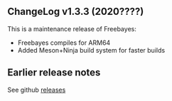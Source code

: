 ## ChangeLog v1.3.3 (2020????)

This is a maintenance release of Freebayes:

+ Freebayes compiles for ARM64
+ Added Meson+Ninja build system for faster builds

## Earlier release notes

See github [releases](https://github.com/ekg/freebayes/releases)
